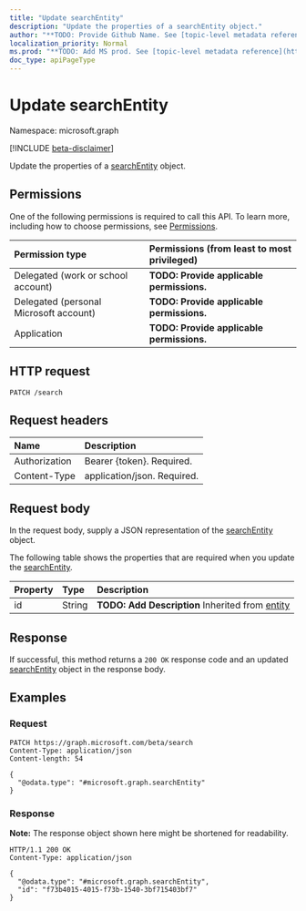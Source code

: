 ```yaml
---
title: "Update searchEntity"
description: "Update the properties of a searchEntity object."
author: "**TODO: Provide Github Name. See [topic-level metadata reference](https://msgo.azurewebsites.net/add/document/guidelines/metadata.html#topic-level-metadata)**"
localization_priority: Normal
ms.prod: "**TODO: Add MS prod. See [topic-level metadata reference](https://msgo.azurewebsites.net/add/document/guidelines/metadata.html#topic-level-metadata)**"
doc_type: apiPageType
---
```


# Update searchEntity
Namespace: microsoft.graph

[!INCLUDE [beta-disclaimer](../../includes/beta-disclaimer.md)]

Update the properties of a [searchEntity](../resources/searchentity.md) object.

## Permissions
One of the following permissions is required to call this API. To learn more, including how to choose permissions, see [Permissions](/graph/permissions-reference).

|Permission type|Permissions (from least to most privileged)|
|:---|:---|
|Delegated (work or school account)|**TODO: Provide applicable permissions.**|
|Delegated (personal Microsoft account)|**TODO: Provide applicable permissions.**|
|Application|**TODO: Provide applicable permissions.**|

## HTTP request

<!-- {
  "blockType": "ignored"
}
-->
``` http
PATCH /search
```

## Request headers
|Name|Description|
|:---|:---|
|Authorization|Bearer {token}. Required.|
|Content-Type|application/json. Required.|

## Request body
In the request body, supply a JSON representation of the [searchEntity](../resources/searchentity.md) object.

The following table shows the properties that are required when you update the [searchEntity](../resources/searchentity.md).

|Property|Type|Description|
|:---|:---|:---|
|id|String|**TODO: Add Description** Inherited from [entity](../resources/entity.md)|



## Response

If successful, this method returns a `200 OK` response code and an updated [searchEntity](../resources/searchentity.md) object in the response body.

## Examples

### Request
<!-- {
  "blockType": "request",
  "name": "update_searchentity"
}
-->
``` http
PATCH https://graph.microsoft.com/beta/search
Content-Type: application/json
Content-length: 54

{
  "@odata.type": "#microsoft.graph.searchEntity"
}
```


### Response
**Note:** The response object shown here might be shortened for readability.
<!-- {
  "blockType": "response",
  "truncated": true
}
-->
``` http
HTTP/1.1 200 OK
Content-Type: application/json

{
  "@odata.type": "#microsoft.graph.searchEntity",
  "id": "f73b4015-4015-f73b-1540-3bf715403bf7"
}
```

